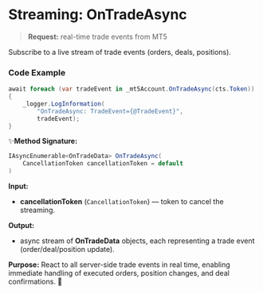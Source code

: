# Streaming: OnTradeAsync

> **Request:** real-time trade events from MT5

Subscribe to a live stream of trade events (orders, deals, positions).

### Code Example

```csharp
await foreach (var tradeEvent in _mt5Account.OnTradeAsync(cts.Token))
{
    _logger.LogInformation(
        "OnTradeAsync: TradeEvent={@TradeEvent}",
        tradeEvent);
}
```

✨**Method Signature:**
```csharp
IAsyncEnumerable<OnTradeData> OnTradeAsync(
    CancellationToken cancellationToken = default
)
```

 **Input:**
 * **cancellationToken** (`CancellationToken`) — token to cancel the streaming.

 **Output:**
 * async stream of **OnTradeData** objects, each representing a trade event (order/deal/position update).

**Purpose:** React to all server-side trade events in real time, enabling immediate handling of executed orders, position changes, and deal confirmations. 🚀
